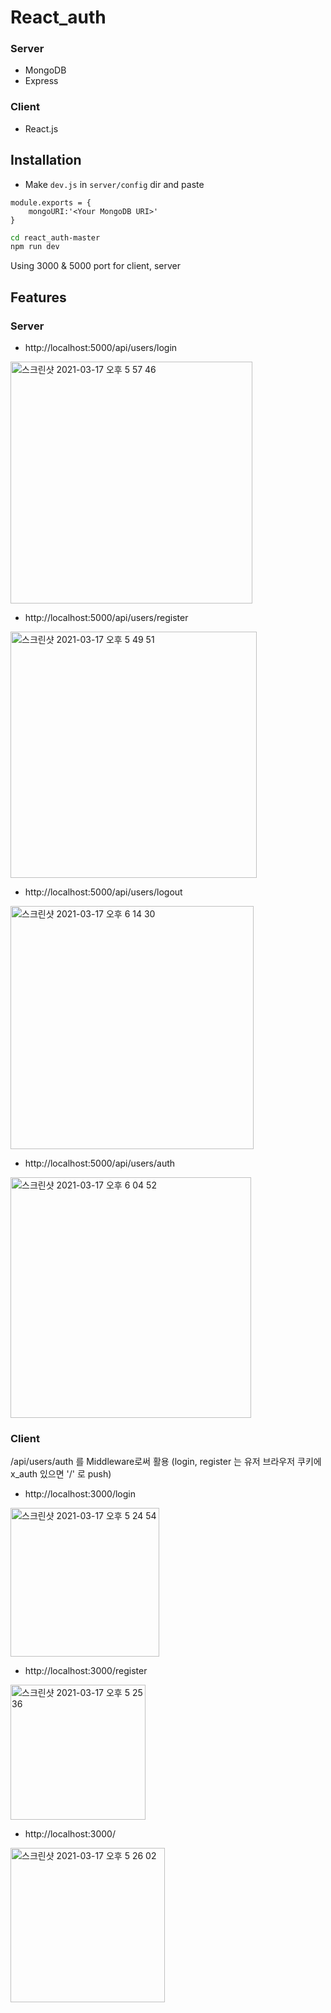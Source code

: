 # React_auth

### Server
- MongoDB
- Express



### Client
- React.js

## Installation
- Make ```dev.js``` in ```server/config``` dir and paste
```
module.exports = {
    mongoURI:'<Your MongoDB URI>'
}
```

```sh
cd react_auth-master
npm run dev
```
Using 3000 & 5000 port for client, server


## Features

### Server 

- http://localhost:5000/api/users/login
<img width="387" alt="스크린샷 2021-03-17 오후 5 57 46" src="https://user-images.githubusercontent.com/19744909/111442864-27cde000-874c-11eb-8f0a-ddad14691ae4.png">

- http://localhost:5000/api/users/register
<img width="394" alt="스크린샷 2021-03-17 오후 5 49 51" src="https://user-images.githubusercontent.com/19744909/111442620-e2a9ae00-874b-11eb-8e8e-4cb7de432083.png">

- http://localhost:5000/api/users/logout
<img width="389" alt="스크린샷 2021-03-17 오후 6 14 30" src="https://user-images.githubusercontent.com/19744909/111443339-a034a100-874c-11eb-9ddf-ba0e92e88dd2.png">

- http://localhost:5000/api/users/auth
<img width="385" alt="스크린샷 2021-03-17 오후 6 04 52" src="https://user-images.githubusercontent.com/19744909/111442915-35836580-874c-11eb-88c2-9b87adfec303.png">



### Client

/api/users/auth 를 Middleware로써 활용
(login, register 는 유저 브라우저 쿠키에 x_auth 있으면 '/' 로 push)


- http://localhost:3000/login
<img width="238" alt="스크린샷 2021-03-17 오후 5 24 54" src="https://user-images.githubusercontent.com/19744909/111436763-b2f7a780-8745-11eb-8f3d-013c490df480.png">

- http://localhost:3000/register
<img width="216" alt="스크린샷 2021-03-17 오후 5 25 36" src="https://user-images.githubusercontent.com/19744909/111436856-cb67c200-8745-11eb-96e7-ed71253ef83a.png">

- http://localhost:3000/
<img width="247" alt="스크린샷 2021-03-17 오후 5 26 02" src="https://user-images.githubusercontent.com/19744909/111436921-da4e7480-8745-11eb-8c3b-ba00b34a1ebf.png">
